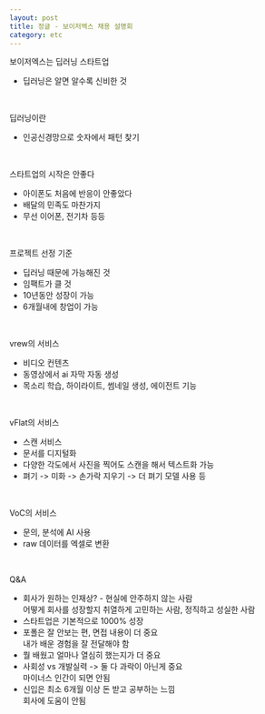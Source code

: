 ```yaml
---
layout: post
title: 정글 - 보이저엑스 채용 설명회
category: etc
---
```


보이저엑스는 딥러닝 스타트업
- 딥러닝은 알면 알수록 신비한 것

&nbsp;

딥러닝이란
- 인공신경망으로 숫자에서 패턴 찾기

&nbsp;

스타트업의 시작은 안좋다
- 아이폰도 처음에 반응이 안좋았다
- 배달의 민족도 마찬가지
- 무선 이어폰, 전기차 등등

&nbsp;

프로젝트 선정 기준
- 딥러닝 때문에 가능해진 것
- 임팩트가 클 것
- 10년동안 성장이 가능
- 6개월내에 창업이 가능

&nbsp;

vrew의 서비스
- 비디오 컨텐츠
- 동영상에서 ai 자막 자동 생성
- 목소리 학습, 하이라이트, 썸네일 생성, 에이전트 기능

&nbsp;

vFlat의 서비스
- 스캔 서비스
- 문서를 디지털화
- 다양한 각도에서 사진을 찍어도 스캔을 해서 텍스트화 가능
- 펴기 -> 미화 -> 손가락 지우기 -> 더 펴기 모델 사용 등

&nbsp;

VoC의 서비스
- 문의, 분석에 AI 사용
- raw 데이터를 엑셀로 변환

&nbsp;

Q&A
- 회사가 원하는 인재상? - 현실에 안주하지 않는 사람  
어떻게 회사를 성장할지 취열하게 고민하는 사람, 정직하고 성실한 사람
- 스타트업은 기본적으로 1000% 성장
- 포폴은 잘 안보는 편, 면접 내용이 더 중요  
 내가 배운 경험을 잘 전달해야 함
- 뭘 배웠고 얼마나 열심히 했는지가 더 중요
- 사회성 vs 개발실력 -> 둘 다 과락이 아닌게 중요  
 마이너스 인간이 되면 안됨
- 신입은 최소 6개월 이상 돈 받고 공부하는 느낌  
 회사에 도움이 안됨

